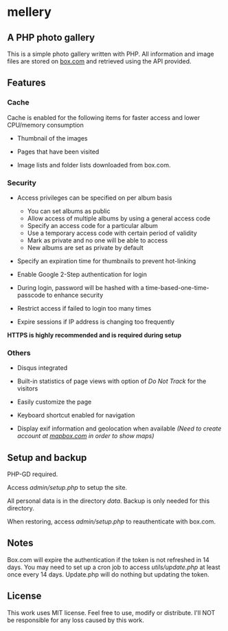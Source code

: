 mellery
=======

A PHP photo gallery
-------

This is a simple photo gallery written with PHP. All information and image files are stored on [box.com][b] and retrieved using the API provided.

## Features ##

### Cache ###

Cache is enabled for the following items for faster access and lower CPU/memory consumption

* Thumbnail of the images

* Pages that have been visited

* Image lists and folder lists downloaded from box.com.

### Security ###

* Access privileges can be specified on per album basis

    * You can set albums as public
    * Allow access of multiple albums by using a general access code
    * Specify an access code for a particular album
    * Use a temporary access code with certain period of validity
    * Mark as private and no one will be able to access
    * New albums are set as private by default

* Specify an expiration time for thumbnails to prevent hot-linking

* Enable Google 2-Step authentication for login

* During login, password will be hashed with a time-based-one-time-passcode to enhance security

* Restrict access if failed to login too many times

* Expire sessions if IP address is changing too frequently

**HTTPS is highly recommended and is required during setup**

### Others ###

* Disqus integrated

* Built-in statistics of page views with option of _Do Not Track_ for the visitors

* Easily customize the page

* Keyboard shortcut enabled for navigation

* Display exif information and geolocation when available _(Need to create account at [mapbox.com][m] in order to show maps)_

## Setup and backup ##

PHP-GD required.

Access _admin/setup.php_ to setup the site.

All personal data is in the directory _data_. Backup is only needed for this directory.

When restoring, access _admin/setup.php_ to reauthenticate with box.com.

## Notes ##

Box.com will expire the authentication if the token is not refreshed in 14 days. You may need to set up a cron job to access _utils/update.php_ at least once every 14 days. Update.php will do nothing but updating the token.

## License ##

This work uses MIT license. Feel free to use, modify or distribute. I'll NOT be responsible for any loss caused by this work.

[b]: https://www.box.com "box.com"
[m]: http://mapbox.com "mapbox.com"
